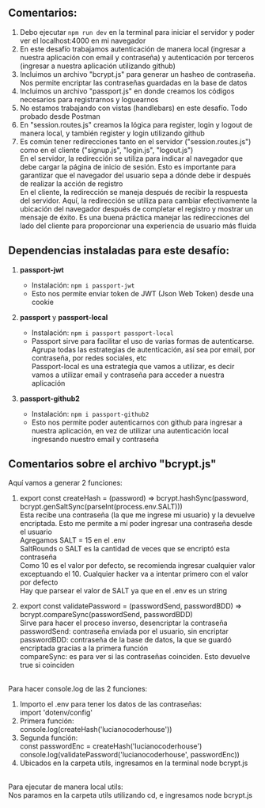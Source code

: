 ## Comentarios:

1. Debo ejecutar `npm run dev` en la terminal para iniciar el servidor y poder ver el localhost:4000 en mi navegador
2. En este desafío trabajamos autenticación de manera local (ingresar a nuestra aplicación con email y contraseña) y autenticación por terceros (ingresar a nuestra aplicación utilizando github)
3. Incluimos un archivo "bcrypt.js" para generar un hasheo de contraseña. Nos permite encriptar las contraseñas guardadas en la base de datos
4. Incluimos un archivo "passport.js" en donde creamos los códigos necesarios para registrarnos y loguearnos
5. No estamos trabajando con vistas (handlebars) en este desafío. Todo probado desde Postman <br>
6. En "session.routes.js" creamos la lógica para register, login y logout de manera local, y también register y login utilizando github <br>
7. Es común tener redirecciones tanto en el servidor ("session.routes.js") como en el cliente ("signup.js", "login.js", "logout.js") <br>
    En el servidor, la redirección se utiliza para indicar al navegador que debe cargar la página de inicio de sesión. Esto es importante para garantizar que el navegador del usuario sepa a dónde debe ir después de realizar la acción de registro <br>
    En el cliente, la redirección se maneja después de recibir la respuesta del servidor. Aquí, la redirección se utiliza para cambiar efectivamente la ubicación del navegador después de completar el registro y mostrar un mensaje de éxito. Es una buena práctica manejar las redirecciones del lado del cliente para proporcionar una experiencia de usuario más fluida



## Dependencias instaladas para este desafío:

1. **passport-jwt**
   - Instalación: `npm i passport-jwt`
   - Esto nos permite enviar token de JWT (Json Web Token) desde una cookie

2. **passport** y **passport-local**
   - Instalación: `npm i passport passport-local`
   - Passport sirve para facilitar el uso de varias formas de autenticarse. Agrupa todas las estrategias de autenticación, así sea por email, por contraseña, por redes sociales, etc <br>
    Passport-local es una estrategia que vamos a utilizar, es decir vamos a utilizar email y contraseña para acceder a nuestra aplicación

3. **passport-github2**
   - Instalación: `npm i passport-github2`
   - Esto nos permite poder autenticarnos con github para ingresar a nuestra aplicación, en vez de utilizar una autenticación local ingresando nuestro email y contraseña



## Comentarios sobre el archivo "bcrypt.js"

Aquí vamos a generar 2 funciones:

1. export const createHash = (password) => bcrypt.hashSync(password, bcrypt.genSaltSync(parseInt(process.env.SALT))) <br>
    Esta recibe una contraseña (la que me ingrese mi usuario) y la devuelve encriptada. Esto me permite a mí poder ingresar una contraseña desde el usuario <br>
    Agregamos SALT = 15 en el .env <br>
    SaltRounds o SALT es la cantidad de veces que se encriptó esta contraseña <br>
    Como 10 es el valor por defecto, se recomienda ingresar cualquier valor exceptuando el 10. Cualquier hacker va a intentar primero con el valor por defecto <br>
    Hay que parsear el valor de SALT ya que en el .env es un string <br>

2. export const validatePassword = (passwordSend, passwordBDD) => bcrypt.compareSync(passwordSend, passwordBDD) <br>
    Sirve para hacer el proceso inverso, desencriptar la contraseña <br>
    passwordSend: contraseña enviada por el usuario, sin encriptar <br>
    passwordBDD: contraseña de la base de datos, la que se guardó encriptada gracias a la primera función <br>
    compareSync: es para ver si las contraseñas coinciden. Esto devuelve true si coinciden <br><br>

Para hacer console.log de las 2 funciones:

1. Importo el .env para tener los datos de las contraseñas: <br>
    import 'dotenv/config' <br>
2. Primera función: <br>
    console.log(createHash('lucianocoderhouse')) <br>
3. Segunda función: <br>
    const passwordEnc = createHash('lucianocoderhouse') <br>
    console.log(validatePassword('lucianocoderhouse', passwordEnc)) <br>
4. Ubicados en la carpeta utils, ingresamos en la terminal node bcrypt.js <br><br>

Para ejecutar de manera local utils: <br>
Nos paramos en la carpeta utils utilizando cd, e ingresamos node bcrypt.js
